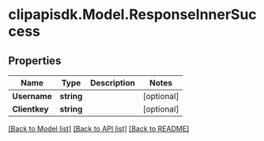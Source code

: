 # clipapisdk.Model.ResponseInnerSuccess

## Properties

Name | Type | Description | Notes
------------ | ------------- | ------------- | -------------
**Username** | **string** |  | [optional] 
**Clientkey** | **string** |  | [optional] 

[[Back to Model list]](../README.md#documentation-for-models) [[Back to API list]](../README.md#documentation-for-api-endpoints) [[Back to README]](../README.md)


